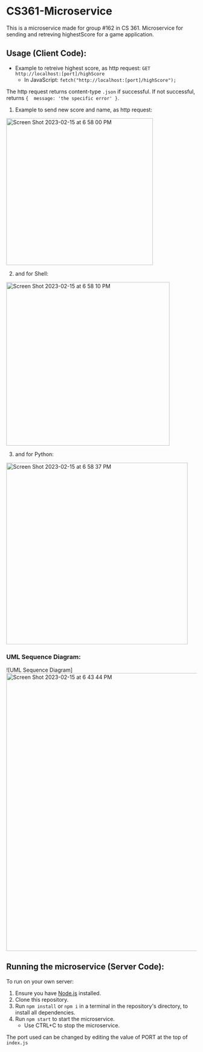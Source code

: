 # CS361-Microservice

This is a microservice made for group #162 in CS 361. 
Microservice for sending and retreving highestScore for a game application.


## Usage (Client Code):
- Example to retreive highest score, as http request: `GET http://localhost:[port]/highScore`
    - In JavaScript: `fetch("http://localhost:[port]/highScore");`

The http request returns content-type `.json` if successful. If not successful, returns `{  message: 'the specific error' }`.

1. Example to send new score and name, as http request:

<img width="388" alt="Screen Shot 2023-02-15 at 6 58 00 PM" src="https://user-images.githubusercontent.com/115046607/219256880-6310e141-f941-4329-a793-e401dea2f736.png">

2. and for Shell: 

<img width="432" alt="Screen Shot 2023-02-15 at 6 58 10 PM" src="https://user-images.githubusercontent.com/115046607/219256883-e3176684-aa25-4c60-91ce-359cecd9ec01.png">

3. and for Python:

<img width="480" alt="Screen Shot 2023-02-15 at 6 58 37 PM" src="https://user-images.githubusercontent.com/115046607/219256885-cf1a4ee9-49e7-4294-bf94-4e738ff17cb7.png">

### UML Sequence Diagram:

![UML Sequence Diagram] <img width="734" alt="Screen Shot 2023-02-15 at 6 43 44 PM" src="https://user-images.githubusercontent.com/115046607/219254797-ca66c89a-02ee-4976-903c-11350116e778.png">

## Running the microservice (Server Code):
To run on your own server:
1. Ensure you have [Node.js](https://nodejs.org/en/) installed.
2. Clone this repository.
3. Run `npm install` or `npm i` in a terminal in the repository's directory, to install all dependencies.
4. Run `npm start` to start the microservice.
    - Use CTRL+C to stop the microservice.

The port used can be changed by editing the value of PORT at the top of `index.js`

